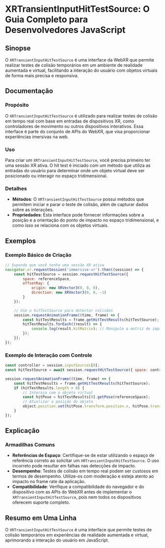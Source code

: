 <!--
Meta Description: # XRTransientInputHitTestSource: O Guia Completo para Desenvolvedores JavaScript ## Sinopse O `XRTransientInputHitTestSource` é uma interface da WebXR...
Meta Keywords: xrtransientinputhittestsource, com, que, session, const
-->

# XRTransientInputHitTestSource: O Guia Completo para Desenvolvedores JavaScript

## Sinopse
O `XRTransientInputHitTestSource` é uma interface da WebXR que permite realizar testes de colisão temporários em um ambiente de realidade aumentada e virtual, facilitando a interação do usuário com objetos virtuais de forma mais precisa e responsiva.

## Documentação
### Propósito
O `XRTransientInputHitTestSource` é utilizado para realizar testes de colisão em tempo real com base em entradas de dispositivos XR, como controladores de movimento ou outros dispositivos interativos. Essa interface é parte do conjunto de APIs do WebXR, que visa proporcionar experiências imersivas na web.

### Uso
Para criar um `XRTransientInputHitTestSource`, você precisa primeiro ter uma sessão XR ativa. O hit test é iniciado com um método que utiliza as entradas do usuário para determinar onde um objeto virtual deve ser posicionado ou interagir no espaço tridimensional.

### Detalhes
- **Métodos**: O `XRTransientInputHitTestSource` possui métodos que permitem iniciar e parar o teste de colisão, além de capturar dados sobre as interações.
- **Propriedades**: Esta interface pode fornecer informações sobre a posição e a orientação do ponto de impacto no espaço tridimensional, e como isso se relaciona com os objetos virtuais.

## Exemplos
### Exemplo Básico de Criação
```javascript
// Supondo que você tenha uma sessão XR ativa
navigator.xr.requestSession('immersive-vr').then((session) => {
    const hitTestSource = session.requestHitTestSource({
        space: referenceSpace,
        offsetRay: {
            origin: new XRVector3(0, 0, 0),
            direction: new XRVector3(0, 0, -1)
        }
    });

    // Use o hitTestSource para detectar colisões
    session.requestAnimationFrame((time, frame) => {
        const hitTestResults = frame.getHitTestResults(hitTestSource);
        hitTestResults.forEach((result) => {
            console.log(result.hitMatrix); // Manipule a matriz de impacto
        });
    });
});
```

### Exemplo de Interação com Controle
```javascript
const controller = session.inputSources[0];
const hitTestSource = await session.requestHitTestSource({ space: controller.targetRaySpace });

session.requestAnimationFrame((time, frame) => {
    const hitTestResults = frame.getHitTestResults(hitTestSource);
    if (hitTestResults.length > 0) {
        // Interaja com o objeto virtual
        const hitPose = hitTestResults[0].getPose(referenceSpace);
        // Atualizar a posição do objeto
        object.position.set(hitPose.transform.position.x, hitPose.transform.position.y, hitPose.transform.position.z);
    }
});
```

## Explicação
### Armadilhas Comuns
- **Referências de Espaço**: Certifique-se de estar utilizando o espaço de referência correto ao solicitar um `XRTransientInputHitTestSource`. O uso incorreto pode resultar em falhas nas detecções de impacto.
- **Desempenho**: Testes de colisão em tempo real podem ser custosos em termos de desempenho. Utilize-os com moderação e esteja atento ao impacto no frame rate da aplicação.
- **Compatibilidade**: Verifique a compatibilidade do navegador e do dispositivo com as APIs do WebXR antes de implementar o `XRTransientInputHitTestSource`, pois nem todos os dispositivos oferecem suporte completo.

## Resumo em Uma Linha
O `XRTransientInputHitTestSource` é uma interface que permite testes de colisão temporários em experiências de realidade aumentada e virtual, aprimorando a interação do usuário em JavaScript.